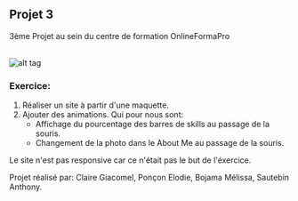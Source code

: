 <h2>Projet 3</h2>

3ème Projet au sein du centre de formation OnlineFormaPro<br/><br/>

![alt tag](maquettevsweb.png)


<h3>Exercice:</h3>
<ol>
  <li>Réaliser un site à partir d'une maquette.</li>
  <li>Ajouter des animations. Qui pour nous sont:
      <ul>
          <li>Affichage du pourcentage des barres de skills au passage de la souris.</li>
          <li>Changement de la photo dans le About Me au passage de la souris.</li>
      </ul>
  </li>
</ol>


<p>Le site n'est pas responsive car ce n'était pas le but de l'éxercice.</p>

<p>Projet réalisé par: Claire Giacomel, Ponçon Elodie, Bojama Mélissa, Sautebin Anthony.<p>